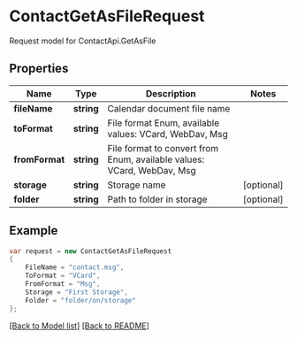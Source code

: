 
# ContactGetAsFileRequest

Request model for ContactApi.GetAsFile

## Properties

Name | Type | Description | Notes
---- | ---- | ----------- | -----
**fileName** |**string**|Calendar document file name |
**toFormat** |**string**|File format Enum, available values: VCard, WebDav, Msg |
**fromFormat** |**string**|File format to convert from Enum, available values: VCard, WebDav, Msg |
**storage** |**string**|Storage name |[optional] 
**folder** |**string**|Path to folder in storage |[optional] 

## Example
```csharp
var request = new ContactGetAsFileRequest
{ 
    FileName = "contact.msg",
    ToFormat = "VCard",
    FromFormat = "Msg",
    Storage = "First Storage",
    Folder = "folder/on/storage"
};
```

[[Back to Model list]](Models.md) [[Back to README]](README.md)
